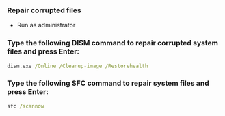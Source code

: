 ### Repair corrupted files
- Run as administrator

### Type the following DISM command to repair corrupted system files and press Enter:

```cmd
dism.exe /Online /Cleanup-image /Restorehealth
```

### Type the following SFC command to repair system files and press Enter:

```cmd
sfc /scannow
```
